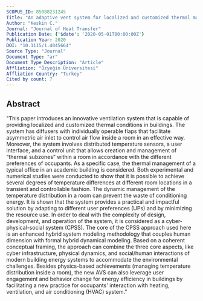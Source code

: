 ```yaml
---
SCOPUS_ID: 85088231245
Title: "An adaptive vent system for localized and customized thermal management in buildings"
Author: "Keskin C."
Journal: "Journal of Heat Transfer"
Publication Date: {'$date': '2020-05-01T00:00:00Z'}
Publication Year: 2020
DOI: "10.1115/1.4045664"
Source Type: "Journal"
Document Type: "ar"
Document Type Description: "Article"
Affliation: "Özyeğin Üniversitesi"
Affliation Country: "Turkey"
Cited by count: 7
---
```


## Abstract
"This paper introduces an innovative ventilation system that is capable of providing localized and customized thermal conditions in buildings. The system has diffusers with individually operable flaps that facilitate asymmetric air inlet to control air flow inside a room in an effective way. Moreover, the system involves distributed temperature sensors, a user interface, and a control unit that allows creation and management of “thermal subzones” within a room in accordance with the different preferences of occupants. As a specific case, the thermal management of a typical office in an academic building is considered. Both experimental and numerical studies were conducted to show that it is possible to achieve several degrees of temperature differences at different room locations in a transient and controllable fashion. The dynamic management of the temperature distribution in a room can prevent the waste of conditioning energy. It is shown that the system provides a practical and impactful solution by adapting to different user preferences (UPs) and by minimizing the resource use. In order to deal with the complexity of design, development, and operation of the system, it is considered as a cyber-physical-social system (CPSS). The core of the CPSS approach used here is an enhanced hybrid system modeling methodology that couples human dimension with formal hybrid dynamical modeling. Based on a coherent conceptual framing, the approach can combine the three core aspects, like cyber infrastructure, physical dynamics, and social/human interactions of modern building energy systems to accommodate the environmental challenges. Besides physics-based achievements (managing temperature distribution inside a room), the new AVS can also leverage user engagement and behavior change for energy efficiency in buildings by facilitating a new practice for occupants' interaction with heating, ventilation, and air conditioning (HVAC) system."
